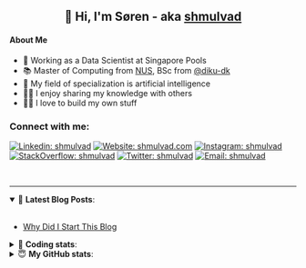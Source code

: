 <h2 align="center">
	👋 Hi, I'm Søren - aka <a href="https://shmulvad.com">shmulvad</a>
</h2>

#### About Me
- 🤖 Working as a Data Scientist at Singapore Pools
- 📚 Master of Computing from [NUS], BSc from [@diku-dk]
- 🧠 My field of specialization is artificial intelligence
- 👨‍🏫 I enjoy sharing my knowledge with others
- 👨‍💻 I love to build my own stuff

### Connect with me:

[![Linkedin: shmulvad](https://img.shields.io/badge/shmulvad-blue?style=flat&logo=Linkedin&logoColor=white)][linkedin]
[![Website: shmulvad.com](https://img.shields.io/badge/shmulvad.com-47CCCC?&style=flat&logo=Google-Chrome&logoColor=white)][website]
[![Instagram: shmulvad](https://img.shields.io/badge/-@shmulvad-purple?style=flat&logo=Instagram&logoColor=white)][instagram]
[![StackOverflow: shmulvad](https://img.shields.io/badge/shmulvad-FE7A16?style=flat&logo=stack-overflow&logoColor=white)][stackOverflow]
[![Twitter: shmulvad](https://img.shields.io/badge/@shmulvad-1ca0f1?style=flat&logo=twitter&logoColor=white)][twitter]
[![Email: shmulvad](https://img.shields.io/badge/shmulvad-D14836?style=flat&logo=gmail&logoColor=white)][mail]

<br />

---

<details open>
 <summary>📕 <b>Latest Blog Posts</b>: </summary>

<br>

<!-- BLOG-POST-LIST:START -->
- [Why Did I Start This Blog](https://shmulvad.com/blog/why-did-start-this-blog)
<!-- BLOG-POST-LIST:END -->

</details>

<!-- --- -->

<details>
 <summary>🤖 <b>Coding stats</b>: </summary>

<br>

NOTE: Doesn't track coding at work or work done in environments such as Jupyter Notebooks.

<!--START_SECTION:waka-->
![Code Time](http://img.shields.io/badge/Code%20Time-2%2C227%20hrs%2055%20mins-blue)

**I'm a Night 🦉** 

```text
🌞 Morning                444 commits         ██░░░░░░░░░░░░░░░░░░░░░░░   09.25 % 
🌆 Daytime                1252 commits        ███████░░░░░░░░░░░░░░░░░░   26.08 % 
🌃 Evening                1973 commits        ██████████░░░░░░░░░░░░░░░   41.10 % 
🌙 Night                  1132 commits        ██████░░░░░░░░░░░░░░░░░░░   23.58 % 
```


📊 **This Week I Spent My Time On** 

```text
💬 Programming Languages: 
Python                   5 hrs 20 mins       ████████████████████░░░░░   78.91 % 
Other                    56 mins             ███░░░░░░░░░░░░░░░░░░░░░░   13.79 % 
HTML                     13 mins             █░░░░░░░░░░░░░░░░░░░░░░░░   03.37 % 
Text                     7 mins              ░░░░░░░░░░░░░░░░░░░░░░░░░   01.75 % 
SQL                      3 mins              ░░░░░░░░░░░░░░░░░░░░░░░░░   00.85 % 

🔥 Editors: 
VS Code                  5 hrs 50 mins       ██████████████████████░░░   86.38 % 
Zsh                      55 mins             ███░░░░░░░░░░░░░░░░░░░░░░   13.62 % 

🐱‍💻 Projects: 
hit-locator              2 hrs 45 mins       ██████████░░░░░░░░░░░░░░░   40.83 % 
overvaagning-admin       1 hr 42 mins        ██████░░░░░░░░░░░░░░░░░░░   25.34 % 
company-scrapers         1 hr 19 mins        █████░░░░░░░░░░░░░░░░░░░░   19.62 % 
faktanet                 53 mins             ███░░░░░░░░░░░░░░░░░░░░░░   13.29 % 
search_string            2 mins              ░░░░░░░░░░░░░░░░░░░░░░░░░   00.63 % 
```


 Last Updated on 17/11/2023 18:41:48 UTC
<!--END_SECTION:waka-->

</details>

<!-- --- -->

<details>
 <summary>😇 <b>My GitHub stats</b>: </summary>

<br>

<img align="left" alt="shmulvad's Github Stats" src="https://github-readme-stats.vercel.app/api?username=shmulvad&show_icons=true&hide_border=true" />

</details>



[website]: https://shmulvad.com
[twitter]: https://twitter.com/shmulvad
[linkedin]: https://linkedin.com/in/shmulvad
[instagram]: https://instagram.com/shmulvad
[stackOverflow]: https://stackoverflow.com/users/9248793/shmulvad
[mail]: mailto:shmulvad@gmail.com
[@diku-dk]: https://github.com/diku-dk
[github]: https://github.com/shmulvad
[NUS]: https://www.nus.edu.sg